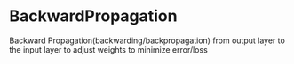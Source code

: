 # BackwardPropagation
Backward Propagation(backwarding/backpropagation) from output layer to the input layer to adjust weights to minimize error/loss
